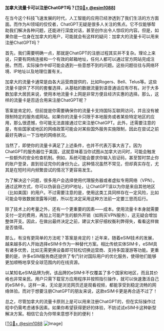 **加拿大流量卡可以注册ChatGPT吗？[[TG💪+ @esim1088](https://t.me/s/esim1088)]**

在当今这个科技飞速发展的时代，人工智能的应用已经渗透到了我们生活的方方面面。而作为AI领域的佼佼者，ChatGPT无疑是很多人关注的焦点。它不仅能够帮助我们解决各种问题，还能进行深度对话，甚至创作出令人惊叹的内容。但是，如果你是一位身在加拿大的用户，可能就会有这样的疑问：加拿大的流量卡可以用来注册ChatGPT吗？

首先，我们需要明确一点，那就是ChatGPT的注册过程其实并不复杂。理论上来说，只要有网络连接和一个有效的邮箱地址，任何人都可以通过官方网站完成注册。然而，实际操作中却可能会遇到一些意想不到的问题。这些问题往往与网络环境、IP地址以及地理位置有关。

加拿大的流量卡通常是由各大运营商提供的，比如Rogers、Bell、Telus等。这些流量卡提供了不同的套餐选择，从基础的数据流量到语音通话应有尽有。对于大多数加拿大居民来说，使用本地流量卡上网是非常方便且经济实惠的选择。那么，这样的流量卡是否适合用来注册ChatGPT呢？

答案是肯定的，但前提是你需要确保你的流量卡支持国际互联网访问，并且没有被限制特定的服务或网站。如果你的流量卡只限于本地服务或者某些特定地区的应用，那么很遗憾，你可能无法直接通过它来注册ChatGPT。此外，还需要注意的是，有些国家或地区的网络政策可能会对某些国外服务实施限制，因此在尝试之前最好先确认一下当地的网络状况。

当然了，即使你的流量卡满足了上述条件，也并不代表万事大吉了。因为ChatGPT的服务器位于美国，这就意味着当你试图从加拿大访问时，可能会触发一些额外的安全检查机制。例如，系统可能会要求你输入验证码，甚至暂时禁止你的账户登录，直到验证完你的身份为止。这种情况虽然不常见，但却真实存在，尤其是在短时间内频繁尝试的情况下更容易发生。

为了解决这个问题，很多用户会选择使用代理服务器或者虚拟专用网络（VPN）。通过这种方式，你可以伪装自己的IP地址，让ChatGPT误以为你是来自其他地区（比如美国）的用户。不过需要注意的是，使用这类工具同样存在一定风险，比如可能会导致数据泄露等问题，所以在决定采用这种方法前一定要三思而后行。

除了技术上的考量之外，还有一个更重要的因素——成本。使用流量卡本身就需要支付一定的费用，再加上可能产生的额外开销（如购买VPN服务），这无疑会增加整体开支。因此，在做出最终决定之前，建议大家仔细权衡利弊得失，看看这样做是否值得。

那么，有没有更简单的方法呢？答案是肯定的！近年来，随着eSIM技术的发展，越来越多的人开始选择eSIM卡作为一种替代方案。相比传统实体SIM卡，eSIM具有诸多优势，比如无需更换设备即可轻松切换运营商、支持多国漫游等功能。更重要的是，许多eSIM服务商还提供了专门针对国际用户的优化服务，使得他们能够更加顺畅地享受全球范围内的在线资源。

以某知名eSIM品牌为例，该品牌的eSIM卡不仅覆盖了多个国家和地区，而且其价格也非常亲民。用户只需下载官方应用程序并按照指引操作，就可以快速激活自己的eSIM卡。这样一来，无论是浏览网页还是观看视频，都能享受到稳定流畅的网络体验。而对于想要注册ChatGPT的朋友来说，这款eSIM卡更是再合适不过了！

总之，尽管加拿大的流量卡原则上是可以用来注册ChatGPT的，但在实际操作过程中仍需考虑诸多因素。如果你希望获得更好的体验，不妨试试eSIM卡这种新型解决方案。相信它会为你带来意想不到的便利！

[[TG💪+ @esim1088](https://t.me/s/esim1088) ![Image](https://i.postimg.cc/4NQfJmqS/Snipaste-2025-05-13-00-14-12.png)]